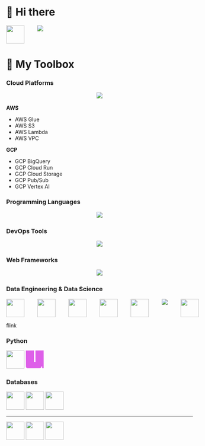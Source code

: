 <!--
**kuanchoulai10/kuanchoulai10** is a ✨ _special_ ✨ repository because its `README.md` (this file) appears on your GitHub profile.

Here are some ideas to get you started:

- 🔭 I’m currently working on ...
- 🌱 I’m currently learning ...
- 👯 I’m looking to collaborate on ...
- 🤔 I’m looking for help with ...
- 💬 Ask me about ...
- 📫 How to reach me: ...
- 😄 Pronouns: ...
- ⚡ Fun fact: ...
-->

# 👋 Hi there 

<p align="center">
  <div style="display: flex; gap: 35px;">
    <img src="https://cdn.jsdelivr.net/gh/devicons/devicon@latest/icons/linkedin/linkedin-original.svg"  width="49" height="49"/>
    <img src="https://skillicons.dev/icons?i=instagram"/>
  </div>
</p>


# 🧰 My Toolbox

### Cloud Platforms

<p align="center">
  <a href="https://kcl10.com">
    <img src="https://skillicons.dev/icons?i=aws,gcp"/>
  </a>
</p>

**AWS**

- AWS Glue
- AWS S3
- AWS Lambda
- AWS VPC

**GCP**

- GCP BigQuery
- GCP Cloud Run
- GCP Cloud Storage
- GCP Pub/Sub
- GCP Vertex AI

### Programming Languages

<p align="center">
  <a href="https://kcl10.com">
    <img src="https://skillicons.dev/icons?i=py,java,scala,bash"/>
  </a>
</p>

### DevOps Tools

<p align="center">
  <a href="https://kcl10.com">
    <img src="https://skillicons.dev/icons?i=docker,kubernetes,terraform,githubactions"/>
  </a>
</p>

### Web Frameworks

<p align="center">
  <a href="https://kcl10.com">
    <img src="https://skillicons.dev/icons?i=fastapi,flask"/>
  </a>
</p>


### Data Engineering & Data Science

<p align="center">
  <div style="display: flex; gap: 35px;">
    <img src="https://cdn.jsdelivr.net/gh/devicons/devicon@latest/icons/apachespark/apachespark-original.svg" width="49" height="49"/>
    <img src="https://cdn.jsdelivr.net/gh/devicons/devicon@latest/icons/scikitlearn/scikitlearn-original.svg" width="49" height="49"/>
    <img src="https://cdn.jsdelivr.net/gh/devicons/devicon@latest/icons/pandas/pandas-original-wordmark.svg" width="49" height="49"/>
    <img src="https://cdn.jsdelivr.net/gh/devicons/devicon@latest/icons/numpy/numpy-original.svg" width="49" height="49"/>
    <img src="https://cdn.jsdelivr.net/gh/devicons/devicon@latest/icons/apacheairflow/apacheairflow-original.svg" width="49" height="49"/>
    <img src="https://skillicons.dev/icons?i=kafka"/>
    <img src="https://cdn.jsdelivr.net/gh/devicons/devicon@latest/icons/streamlit/streamlit-original.svg" width="49" height="49"/>
  </div>
</p>

flink


### Python

<img src="https://cdn.jsdelivr.net/gh/devicons/devicon@latest/icons/pytest/pytest-original.svg" width="49" height="49"/>
<img src="assets/uv.svg" width="49" height="49"/>

### Databases

<img src="https://cdn.jsdelivr.net/gh/devicons/devicon@latest/icons/redis/redis-original.svg" width="49" height="49"/>
<img src="https://cdn.jsdelivr.net/gh/devicons/devicon@latest/icons/postgresql/postgresql-plain.svg"  width="49" height="49"/>
<img src="https://cdn.jsdelivr.net/gh/devicons/devicon@latest/icons/mysql/mysql-original.svg" width="49" height="49"/>


---

<img src="https://cdn.jsdelivr.net/gh/devicons/devicon@latest/icons/jupyter/jupyter-original-wordmark.svg" width="49" height="49"/>
<img src="https://cdn.jsdelivr.net/gh/devicons/devicon@latest/icons/vscode/vscode-original.svg" width="49" height="49"/>


<img src="https://cdn.jsdelivr.net/gh/devicons/devicon@latest/icons/grpc/grpc-plain.svg" width="49" height="49"/>
